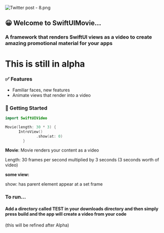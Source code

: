 ![Twitter post - 8.png](https://res.craft.do/user/full/23a03a79-af5e-1af9-b4ff-27170389b6b1/doc/7441435D-DD98-4A56-8397-A430E054F3F7/21AF8DAC-8702-430D-988A-3C9638EAF362_2/StsiZ5MZq2o28W8Nfb7wKCxaKhfkE8CKHxVC2GpXEeAz/Twitter%20post%20-%208.png)

## 😀 Welcome to SwiftUIMovie...

### A framework that renders SwiftUI views as a video to create amazing promotional material for your apps

# **This is still in alpha**

### ✅ Features

- Familiar faces, new features
- Animate views that render into a video

### 🚀 Getting Started

```swift
import SwiftUIVideo

Movie(length: 30 * 3) {
      IntroView()
              .show(at: 0)
        }
```

**Movie**: Movie renders your content as a video

Length: 30 frames per second multiplied by 3 seconds (3 seconds worth of video)

**some view:**

show: has parent element appear at a set frame

### To run...

#### Add a directory called TEST in your downloads directory and then simply press build and the app will create a video from your code

(this will be refined after Alpha)
